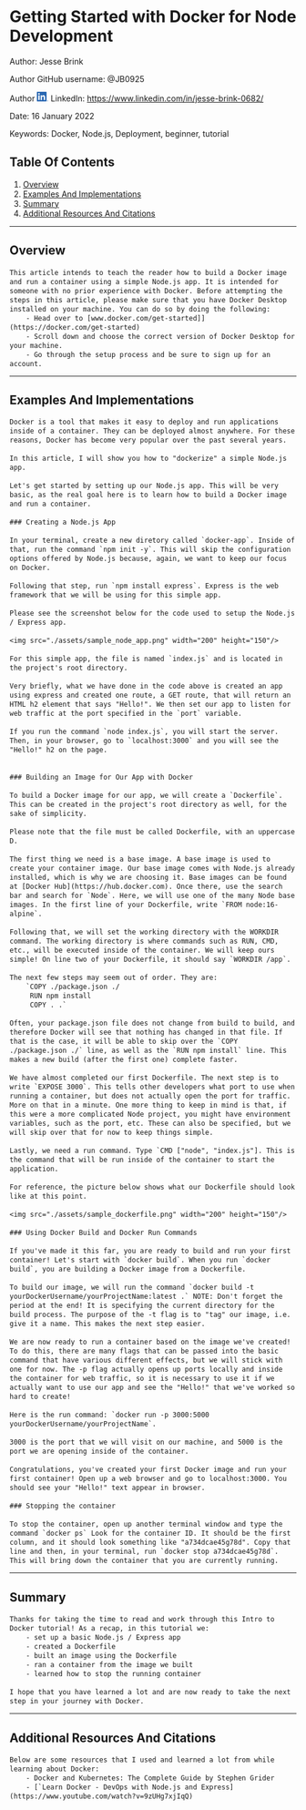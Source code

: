# Getting Started with Docker for Node Development

Author: Jesse Brink

Author GitHub username: @JB0925

Author <img src="./assets/LI-In-Bug.png" width="20" height="17"/> LinkedIn: https://www.linkedin.com/in/jesse-brink-0682/

Date: 16 January 2022

Keywords: Docker, Node.js, Deployment, beginner, tutorial

## Table Of Contents

1. [Overview](#overview)
2. [Examples And Implementations](#examples-and-implementations)
3. [Summary](#summary)
4. [Additional Resources And Citations](#additional-resources-and-citations)

---

## Overview

    This article intends to teach the reader how to build a Docker image and run a container using a simple Node.js app. It is intended for someone with no prior experience with Docker. Before attempting the steps in this article, please make sure that you have Docker Desktop installed on your machine. You can do so by doing the following:
        - Head over to [www.docker.com/get-started]](https://docker.com/get-started)
        - Scroll down and choose the correct version of Docker Desktop for your machine.
        - Go through the setup process and be sure to sign up for an account.

---

## Examples And Implementations

    Docker is a tool that makes it easy to deploy and run applications inside of a container. They can be deployed almost anywhere. For these reasons, Docker has become very popular over the past several years.

    In this article, I will show you how to "dockerize" a simple Node.js app.

    Let's get started by setting up our Node.js app. This will be very basic, as the real goal here is to learn how to build a Docker image and run a container.

    ### Creating a Node.js App

    In your terminal, create a new diretory called `docker-app`. Inside of that, run the command `npm init -y`. This will skip the configuration options offered by Node.js because, again, we want to keep our focus on Docker.

    Following that step, run `npm install express`. Express is the web framework that we will be using for this simple app.

    Please see the screenshot below for the code used to setup the Node.js / Express app.

    <img src="./assets/sample_node_app.png" width="200" height="150"/>

    For this simple app, the file is named `index.js` and is located in the project's root directory.

    Very briefly, what we have done in the code above is created an app using express and created one route, a GET route, that will return an HTML h2 element that says "Hello!". We then set our app to listen for web traffic at the port specified in the `port` variable.

    If you run the command `node index.js`, you will start the server. Then, in your browser, go to `localhost:3000` and you will see the "Hello!" h2 on the page.


    ### Building an Image for Our App with Docker

    To build a Docker image for our app, we will create a `Dockerfile`. This can be created in the project's root directory as well, for the sake of simplicity.

    Please note that the file must be called Dockerfile, with an uppercase D.

    The first thing we need is a base image. A base image is used to create your container image. Our base image comes with Node.js already installed, which is why we are choosing it. Base images can be found at [Docker Hub](https://hub.docker.com). Once there, use the search bar and search for `Node`. Here, we will use one of the many Node base images. In the first line of your Dockerfile, write `FROM node:16-alpine`.

    Following that, we will set the working directory with the WORKDIR command. The working directory is where commands such as RUN, CMD, etc., will be executed inside of the container. We will keep ours simple! On line two of your Dockerfile, it should say `WORKDIR /app`.

    The next few steps may seem out of order. They are:
        `COPY ./package.json ./
         RUN npm install
         COPY . .`

    Often, your package.json file does not change from build to build, and therefore Docker will see that nothing has changed in that file. If that is the case, it will be able to skip over the `COPY ./package.json ./` line, as well as the `RUN npm install` line. This makes a new build (after the first one) complete faster.

    We have almost completed our first Dockerfile. The next step is to write `EXPOSE 3000`. This tells other developers what port to use when running a container, but does not actually open the port for traffic. More on that in a minute. One more thing to keep in mind is that, if this were a more complicated Node project, you might have environment variables, such as the port, etc. These can also be specified, but we will skip over that for now to keep things simple.

    Lastly, we need a run command. Type `CMD ["node", "index.js"]. This is the command that will be run inside of the container to start the application.

    For reference, the picture below shows what our Dockerfile should look like at this point.

    <img src="./assets/sample_dockerfile.png" width="200" height="150"/>

    ### Using Docker Build and Docker Run Commands

    If you've made it this far, you are ready to build and run your first container! Let's start with `docker build`. When you run `docker build`, you are building a Docker image from a Dockerfile.

    To build our image, we will run the command `docker build -t yourDockerUsername/yourProjectName:latest .` NOTE: Don't forget the period at the end! It is specifying the current directory for the build process. The purpose of the -t flag is to "tag" our image, i.e. give it a name. This makes the next step easier.

    We are now ready to run a container based on the image we've created! To do this, there are many flags that can be passed into the basic command that have various different effects, but we will stick with one for now. The -p flag actually opens up ports locally and inside the container for web traffic, so it is necessary to use it if we actually want to use our app and see the "Hello!" that we've worked so hard to create!

    Here is the run command: `docker run -p 3000:5000 yourDockerUsername/yourProjectName`.

    3000 is the port that we will visit on our machine, and 5000 is the port we are opening inside of the container.

    Congratulations, you've created your first Docker image and run your first container! Open up a web browser and go to localhost:3000. You should see your "Hello!" text appear in browser.

    ### Stopping the container

    To stop the container, open up another terminal window and type the command `docker ps` Look for the container ID. It should be the first column, and it should look something like "a734dcae45g78d". Copy that line and then, in your terminal, run `docker stop a734dcae45g78d`. This will bring down the container that you are currently running.

---

## Summary

    Thanks for taking the time to read and work through this Intro to Docker tutorial! As a recap, in this tutorial we:
        - set up a basic Node.js / Express app
        - created a Dockerfile
        - built an image using the Dockerfile
        - ran a container from the image we built
        - learned how to stop the running container

    I hope that you have learned a lot and are now ready to take the next step in your journey with Docker.

---

## Additional Resources And Citations

    Below are some resources that I used and learned a lot from while learning about Docker:
        - Docker and Kubernetes: The Complete Guide by Stephen Grider
        - [`Learn Docker - DevOps with Node.js and Express](https://www.youtube.com/watch?v=9zUHg7xjIqQ)
